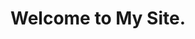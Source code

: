 ---
layout: article
title:                                          Welcome to My Site.                    
mode: immersive
show_title: true
show_edit_on_github: true
show_date: false
show_tags: false
comment: false
lightbox: true
header:
  theme: dark
article_header:
  type: overlay
  theme: dark
  align: center
  background_image:
    src: https://i.loli.net/2020/01/09/l8wR9juCtIHfLm6.jpg
show_subscribe: true
license: false
---